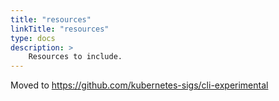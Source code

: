 ```yaml
---
title: "resources"
linkTitle: "resources"
type: docs
description: >
    Resources to include.
---
```


<meta http-equiv="refresh" content="0; url=https://kubectl.docs.kubernetes.io/references/kustomize/resources/" />

Moved to https://github.com/kubernetes-sigs/cli-experimental